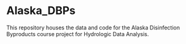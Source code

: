 # Alaska_DBPs
This repository houses the data and code for the Alaska Disinfection Byproducts course project for Hydrologic Data Analysis.
